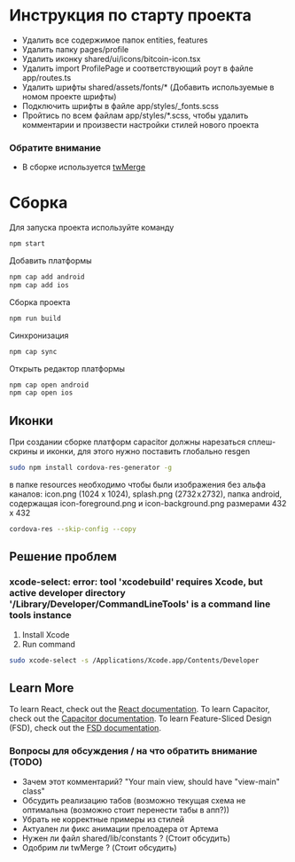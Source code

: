 # Инструкция по старту проекта

- Удалить все содержимое папок entities, features
- Удалить папку pages/profile
- Удалить иконку shared/ui/icons/bitcoin-icon.tsx
- Удалить import ProfilePage и соответствующий роут в файле app/routes.ts
- Удалить шрифты shared/assets/fonts/* (Добавить используемые в номом проекте шрифты)
- Подключить шрифты в файле app/styles/_fonts.scss
- Пройтись по всем файлам app/styles/*.scss, чтобы удалить комментарии и произвести настройки стилей нового проекта


### Обратите внимание 
- В сборке используется [twMerge](https://www.npmjs.com/package/tailwind-merge)

# Сборка
Для запуска проекта используйте команду 

```bash
npm start
```

Добавить платформы 

```bash
npm cap add android
npm cap add ios
```

Сборка проекта

```bash
npm run build
```

Синхронизация

```bash
npm cap sync
```

Открыть редактор платформы 

```bash
npm cap open android
npm cap open ios
```

## Иконки

При создании сборке платформ capacitor должны нарезаться сплеш-скрины и иконки, для этого нужно поставить глобально resgen

```bash
sudo npm install cordova-res-generator -g
```

в папке resources необходимо чтобы были изображения без альфа каналов:
icon.png (1024 x 1024), splash.png (2732 x 2732), папка android, содержащая icon-foreground.png и icon-background.png размерами 432 x 432


```bash
cordova-res --skip-config --copy
```

## Решение проблем

### xcode-select: error: tool 'xcodebuild' requires Xcode, but active developer directory '/Library/Developer/CommandLineTools' is a command line tools instance

1. Install Xcode
2. Run command

```bash
sudo xcode-select -s /Applications/Xcode.app/Contents/Developer
```


## Learn More

To learn React, check out the [React documentation](https://reactjs.org/).
To learn Capacitor, check out the [Capacitor documentation](https://capacitorjs.com/docs/).
To learn Feature-Sliced Design (FSD), check out the [FSD documentation](https://feature-sliced.design/ru/docs).

### Вопросы для обсуждения / на что обратить внимание (TODO)

- Зачем этот комментарий? "Your main view, should have "view-main" class"
- Обсудить реализацию табов (возможно текущая схема не оптимальна (возможно стоит перенести табы в апп?))
- Убрать не корректные примеры из стилей
- Актуален ли фикс анимации прелоадера от Артема
- Нужен ли файл shared/lib/constants ? (Стоит обсудить)
- Одобрим ли twMerge ? (Стоит обсудить)
